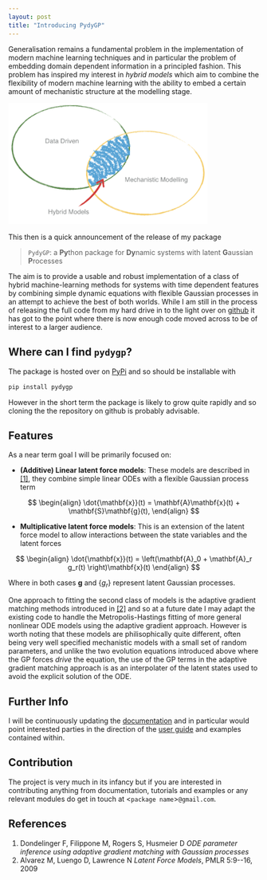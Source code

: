 ```yaml
---
layout: post
title: "Introducing PydyGP"
---
```


Generalisation remains a fundamental problem in the implementation of modern machine learning techniques and in particular the problem of embedding domain dependent information in a principled fashion. This problem has inspired my interest in *hybrid models* which aim to combine the flexibility of modern machine learning with the ability to embed a certain amount of mechanistic structure at the modelling stage.

<img src="assets/hybridmodelling/hybridmodelling.png" class="center" width=400px />

This then is a quick announcement of the release of my package

> `PydyGP`: a **Py**thon package for **Dy**namic systems with
> latent **G**aussian **P**rocesses

The aim is to provide a usable and robust implementation of a class of hybrid machine-learning methods for systems with time dependent features by combining simple dynamic equations with flexible Gaussian processes in an attempt to achieve the best of both worlds. While I am still in the process of releasing the full code from my hard drive in to the light over on [github](https://github.com/danieljtait/pydygp) it has got to the point where there is now enough code moved across to be of interest to a larger audience.

## Where can I find `pydygp`?

The package is hosted over on [PyPi](https://pypi.org/project/pydygp/) and so should be installable with

```bash
pip install pydygp
```

However in the short term the package is likely to grow quite rapidly and so cloning the the repository on github is probably advisable.


## Features
As a near term goal I will be primarily focused on:

* **(Additive) Linear latent force models**: These models are described in <a href="#ref1">[1]</a>, they combine simple linear ODEs with a flexible Gaussian process term

$$
\begin{align}
  \dot{\mathbf{x}}(t) = \mathbf{A}\mathbf{x}(t) + \mathbf{S}\mathbf{g}(t),
\end{align}	
$$

* **Multiplicative latent force models**: This is an extension of the latent force model to allow interactions between the state variables and the latent forces

$$
\begin{align}
  \dot{\mathbf{x}}(t) = \left(\mathbf{A}_0 + \mathbf{A}_r g_r(t) \right)\mathbf{x}(t)
\end{align}	
$$

Where in both cases $\mathbf{g}$ and $\{ g_r \}$ represent latent Gaussian processes.

One approach to fitting the second class of models is the adaptive gradient matching methods introduced in <a href="#ref2">[2]</a> and so at a future date I may adapt the existing code to handle the Metropolis-Hastings fitting of more general nonlinear ODE models using the adaptive gradient approach. However is worth noting that these models are philisophically quite different, often being very well specified mechanistic models with a small set of random parameters, and unlike the two evolution equations introduced above where the GP forces *drive* the equation, the use of the GP terms in the adaptive gradient matching approach is as an interpolater of the latent states used to avoid the explicit solution of the ODE.

## Further Info
I will be continuously updating the [documentation](https://pydygp.readthedocs.io/en/latest/) and in particular would point interested parties in the direction of the [user guide](https://pydygp.readthedocs.io/en/latest/user/index.html) and examples contained within.

## Contribution
The project is very much in its infancy but if you are interested in contributing anything from documentation, tutorials and examples or any relevant modules do get in touch at <`package name`>`@gmail.com`.

## References

1. <a name="ref1"></a>Dondelinger F, Filippone M, Rogers S, Husmeier D *ODE parameter inference using adaptive gradient matching with Gaussian processes*
2. <a name="ref2"></a>Alvarez M, Luengo D, Lawrence N *Latent Force Models*, PMLR 5:9--16, 2009